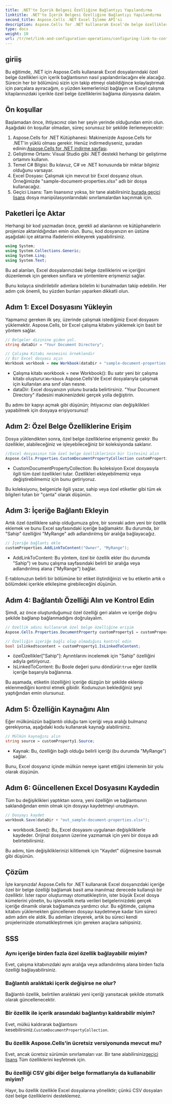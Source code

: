 ```yaml
---
title: .NET'te İçerik Belgesi Özelliğine Bağlantıyı Yapılandırma
linktitle: .NET'te İçerik Belgesi Özelliğine Bağlantıyı Yapılandırma
second_title: Aspose.Cells .NET Excel İşleme API'si
description: Aspose.Cells for .NET kullanarak Excel'de belge özelliklerinin içeriğe nasıl bağlanacağını öğrenin. Geliştiriciler için adım adım eğitim.
type: docs
weight: 10
url: /tr/net/link-and-configuration-operations/configuring-link-to-content-document-property/
---
```

## giriiş

Bu eğitimde, .NET için Aspose.Cells kullanarak Excel dosyalarındaki özel belge özellikleri için içerik bağlantısının nasıl yapılandırılacağını ele alacağız. Sürecin her bir bölümünü sizin için takip etmeyi olabildiğince kolaylaştırmak için parçalara ayıracağım, o yüzden kemerlerinizi bağlayın ve Excel çalışma kitaplarınızdaki içerikle özel belge özelliklerini bağlama dünyasına dalalım.

## Ön koşullar

Başlamadan önce, ihtiyacınız olan her şeyin yerinde olduğundan emin olun. Aşağıdaki ön koşullar olmadan, süreç sorunsuz bir şekilde ilerlemeyecektir:

1. Aspose.Cells for .NET Kütüphanesi: Makinenizde Aspose.Cells for .NET'in yüklü olması gerekir. Henüz indirmediyseniz, şuradan edinin:[Aspose.Cells for .NET indirme sayfası](https://releases.aspose.com/cells/net/).
2. Geliştirme Ortamı: Visual Studio gibi .NET destekli herhangi bir geliştirme ortamını kullanın.
3. Temel C# Bilgisi: Bu kılavuz, C# ve .NET konusunda bir miktar bilginiz olduğunu varsayar.
4. Excel Dosyası: Çalışmak için mevcut bir Excel dosyanız olsun. Örneğimizde "sample-document-properties.xlsx" adlı bir dosya kullanacağız.
5.  Geçici Lisans: Tam lisansınız yoksa, bir tane alabilirsiniz.[burada geçici lisans](https://purchase.aspose.com/temporary-license/) dosya manipülasyonlarındaki sınırlamalardan kaçınmak için.

## Paketleri İçe Aktar

Herhangi bir kod yazmadan önce, gerekli ad alanlarının ve kütüphanelerin projenize aktarıldığından emin olun. Bunu, kod dosyanızın en üstüne aşağıdaki içe aktarma ifadelerini ekleyerek yapabilirsiniz.

```csharp
using System;
using System.Collections.Generic;
using System.Linq;
using System.Text;
```

Bu ad alanları, Excel dosyalarınızdaki belge özelliklerini ve içeriğini düzenlemek için gereken sınıflara ve yöntemlere erişmenizi sağlar.

Bunu kolayca sindirilebilir adımlara bölelim ki bunalmadan takip edebilin. Her adım çok önemli, bu yüzden bunları yaparken dikkatli olun.

## Adım 1: Excel Dosyasını Yükleyin

Yapmamız gereken ilk şey, üzerinde çalışmak istediğimiz Excel dosyasını yüklemektir. Aspose.Cells, bir Excel çalışma kitabını yüklemek için basit bir yöntem sağlar.

```csharp
// Belgeler dizinine giden yol.
string dataDir = "Your Document Directory";

// Çalışma Kitabı nesnesini örneklendir
// Bir Excel dosyası açın
Workbook workbook = new Workbook(dataDir + "sample-document-properties.xlsx");
```

-  Çalışma kitabı workbook = new Workbook(): Bu satır yeni bir çalışma kitabı oluşturur.`Workbook` Aspose.Cells'de Excel dosyalarıyla çalışmak için kullanılan ana sınıf olan nesne.
- dataDir: Excel dosyanızın yolunu burada belirtirsiniz. "Your Document Directory" ifadesini makinenizdeki gerçek yolla değiştirin.

Bu adımı bir kapıyı açmak gibi düşünün; ihtiyacınız olan değişiklikleri yapabilmek için dosyaya erişiyorsunuz!

## Adım 2: Özel Belge Özelliklerine Erişim

Dosya yüklendikten sonra, özel belge özelliklerine erişmemiz gerekir. Bu özellikler, alabileceğiniz ve işleyebileceğiniz bir koleksiyonda saklanır.

```csharp
//Excel dosyasının tüm özel belge özelliklerinin bir listesini alın
Aspose.Cells.Properties.CustomDocumentPropertyCollection customProperties = workbook.Worksheets.CustomDocumentProperties;
```

- CustomDocumentPropertyCollection: Bu koleksiyon Excel dosyasıyla ilgili tüm özel özellikleri tutar. Özellikleri ekleyebilmemiz veya değiştirebilmemiz için bunu getiriyoruz.

Bu koleksiyonu, belgenizle ilgili yazar, sahip veya özel etiketler gibi tüm ek bilgileri tutan bir "çanta" olarak düşünün.

## Adım 3: İçeriğe Bağlantı Ekleyin

Artık özel özelliklere sahip olduğumuza göre, bir sonraki adım yeni bir özellik eklemek ve bunu Excel sayfasındaki içeriğe bağlamaktır. Bu durumda, bir "Sahip" özelliğini "MyRange" adlı adlandırılmış bir aralığa bağlayacağız.

```csharp
// İçeriğe bağlantı ekle
customProperties.AddLinkToContent("Owner", "MyRange");
```

- AddLinkToContent: Bu yöntem, özel bir özellik ekler (bu durumda "Sahip") ve bunu çalışma sayfasındaki belirli bir aralığa veya adlandırılmış alana ("MyRange") bağlar.

E-tablonuzun belirli bir bölümüne bir etiket iliştirdiğinizi ve bu etiketin artık o bölümdeki içerikle etkileşime girebileceğini düşünün.

## Adım 4: Bağlantılı Özelliği Alın ve Kontrol Edin

Şimdi, az önce oluşturduğumuz özel özelliği geri alalım ve içeriğe doğru şekilde bağlanıp bağlanmadığını doğrulayalım.

```csharp
// Özellik adını kullanarak özel belge özelliğine erişim
Aspose.Cells.Properties.DocumentProperty customProperty1 = customProperties["Owner"];

// Özelliğin içeriğe bağlı olup olmadığını kontrol edin
bool islinkedtocontent = customProperty1.IsLinkedToContent;
```

- özelÖzellikler["Sahip"]: Ayrıntılarını incelemek için "Sahip" özelliğini adıyla getiriyoruz.
-  IsLinkedToContent: Bu Boole değeri şunu döndürür:`true` eğer özellik içeriğe başarıyla bağlanırsa.

Bu aşamada, etiketin (özelliğin) içeriğe düzgün bir şekilde eklenip eklenmediğini kontrol etmek gibidir. Kodunuzun beklediğiniz şeyi yaptığından emin olursunuz.

## Adım 5: Özelliğin Kaynağını Alın

Eğer mülkünüzün bağlantılı olduğu tam içeriği veya aralığı bulmanız gerekiyorsa, aşağıdaki kodu kullanarak kaynağı alabilirsiniz.

```csharp
// Mülkün kaynağını alın
string source = customProperty1.Source;
```

- Kaynak: Bu, özelliğin bağlı olduğu belirli içeriği (bu durumda "MyRange") sağlar.

Bunu, Excel dosyanız içinde mülkün nereye işaret ettiğini izlemenin bir yolu olarak düşünün.

## Adım 6: Güncellenen Excel Dosyasını Kaydedin

Tüm bu değişiklikleri yaptıktan sonra, yeni özelliğin ve bağlantısının saklandığından emin olmak için dosyayı kaydetmeyi unutmayın.

```csharp
// Dosyayı kaydet
workbook.Save(dataDir + "out_sample-document-properties.xlsx");
```

- workbook.Save(): Bu, Excel dosyasını uygulanan değişikliklerle kaydeder. Orijinal dosyanın üzerine yazmamak için yeni bir dosya adı belirtebilirsiniz.

Bu adımı, tüm değişikliklerinizi kilitlemek için "Kaydet" düğmesine basmak gibi düşünün.

## Çözüm

İşte karşınızda! Aspose.Cells for .NET kullanarak Excel dosyanızdaki içeriğe özel bir belge özelliği bağlamak basit ama inanılmaz derecede kullanışlı bir özelliktir. İster rapor oluşturmayı otomatikleştirin, ister büyük Excel dosya kümelerini yönetin, bu işlevsellik meta verileri belgelerinizdeki gerçek içeriğe dinamik olarak bağlamanıza yardımcı olur.
Bu eğitimde, çalışma kitabını yüklemekten güncellenen dosyayı kaydetmeye kadar tüm süreci adım adım ele aldık. Bu adımları izleyerek, artık bu süreci kendi projelerinizde otomatikleştirmek için gereken araçlara sahipsiniz.

## SSS

### Aynı içeriğe birden fazla özel özellik bağlayabilir miyim?
Evet, çalışma kitabınızdaki aynı aralığa veya adlandırılmış alana birden fazla özelliği bağlayabilirsiniz.

### Bağlantılı aralıktaki içerik değişirse ne olur?
Bağlantılı özellik, belirtilen aralıktaki yeni içeriği yansıtacak şekilde otomatik olarak güncellenecektir.

### Bir özellik ile içerik arasındaki bağlantıyı kaldırabilir miyim?
 Evet, mülkü kaldırarak bağlantısını kesebilirsiniz.`CustomDocumentPropertyCollection`.

### Bu özellik Aspose.Cells'in ücretsiz versiyonunda mevcut mu?
 Evet, ancak ücretsiz sürümün sınırlamaları var. Bir tane alabilirsiniz[geçici lisans](https://purchase.aspose.com/temporary-license/) Tüm özelliklerini keşfetmek için.

### Bu özelliği CSV gibi diğer belge formatlarıyla da kullanabilir miyim?
Hayır, bu özellik özellikle Excel dosyalarına yöneliktir; çünkü CSV dosyaları özel belge özelliklerini desteklemez.